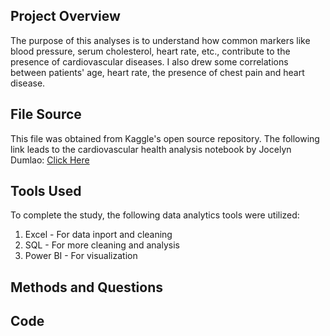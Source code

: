 ## Project Overview
The purpose of this analyses is to understand how common markers like blood pressure, serum cholesterol, heart rate, etc., contribute to the presence of cardiovascular diseases. I also drew some correlations between patients' age, heart rate, the presence of chest pain and heart disease.

## File Source
This file was obtained from Kaggle's open source repository. The following link leads to the cardiovascular health analysis notebook by Jocelyn Dumlao: [Click Here](https://www.kaggle.com/code/jocelyndumlao/cardiovascular-health-analysis/notebook#%EF%AE%A9%D9%A8%D9%80%E2%9D%A4%EF%B8%8F%EF%AE%A9%D9%A8%D9%80%EF%AE%A9%EF%AE%A9Exploratory-Data-Analysis-(EDA)%F0%9F%93%8A)

## Tools Used
To complete the study, the following data analytics tools were utilized:
1. Excel - For data inport and cleaning
2. SQL - For more cleaning and analysis
3. Power BI - For visualization

## Methods and Questions

## Code
